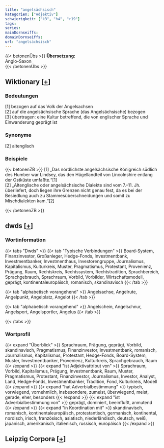 ```yaml
---
title: "angelsächsisch"
kategorien: ["Adjektiv"]
schwierigkeit: ["k3", "h4", "r19"]
tags:
series:
mainDornseiffs:
domainDornseiffs:
url: "angelsächsisch"
---
```


{{< betonenÜbs >}}
**Übersetzung:**  
Anglo-Saxon  
{{< /betonenÜbs >}}

## Wiktionary [[+](https://de.wiktionary.org/wiki/angelsächsisch)]

### Bedeutungen
[1] bezogen auf das Volk der Angelsachsen  
[2] auf die angelsächsische Sprache (das Angelsächsische) bezogen  
[3] übertragen: eine Kultur betreffend, die von englischer Sprache und Einwanderung geprägt ist  

### Synonyme
[2] altenglisch  

### Beispiele
{{< betonenZB >}}
[1] „Das nördlichste angelsächsische Königreich südlich des Humber war Lindsey, das den Hügellandteil von Lincolnshire entlang der Ostküste umfaßte.“[1]  
[2] „Altenglische oder angelsächsische Dialekte sind vom 7.–11. Jh. überliefert, doch liegen ihre Grenzen nicht genau fest, da es bei der Besiedlung auch zu Stammesüberschneidungen und somit zu Mischdialekten kam.“[2]  

{{< /betonenZB >}}


## dwds [[+](https://www.dwds.de/wb/angelsächsisch)]

### Wortinformation
{{< tabs "Dwds" >}}
{{< tab "Typische Verbindungen" >}}
Board-System, Finanzinvestor, Großanleger, Hedge-Fonds, Investmentbank, Investmentbanker, Investmenthaus, Investorengruppe, Journalismus, Kapitalismus, Kulturkreis, Muster, Pragmatismus, Protestant, Provenienz, Prägung, Raum, Rechtskreis, Rechtssystem, Rechtstradition, Sprachbereich, Sprachgebrauch, Sprachraum, Vorbild, Vorbilder, Wirtschaftsmodell, geprägt, kontinentaleuropäisch, romanisch, skandinavisch
{{< /tab >}}

{{< tab "alphabetisch vorangehend" >}}
Angelsachse, Angelrute, Angelpunkt, Angelplatz, Angelot
{{< /tab >}}

{{< tab "alphabetisch vorangehend" >}}
Angelschein, Angelschnur, Angelsport, Angelsportler, Angelus
{{< /tab >}}

{{< /tabs >}}

### Wortprofil
{{< expand "Überblick" >}} Sprachraum, Prägung, geprägt, Vorbild, skandinavisch, Pragmatismus, Finanzinvestor, Investmentbank, romanisch, Journalismus, Kapitalismus, Protestant, Hedge-Fonds, Board-System, Muster, Investmentbanker, Provenienz, Kulturkreis, Sprachgebrauch, Raum {{< /expand >}}
{{< expand "ist Adjektivattribut von" >}} Sprachraum, Vorbild, Kapitalismus, Prägung, Investmentbank, Raum, Muster, Pragmatismus, Protestant, Finanzinvestor, Journalismus, Investor, Analyst, Land, Hedge-Fonds, Investmentbanker, Tradition, Fond, Kulturkreis, Modell {{< /expand >}}
{{< expand "hat Adverbialbestimmung" >}} typisch, vorwiegend, vornehmlich, insbesondere, zumeist, überwiegend, meist, gerade, eher, besonders {{< /expand >}}
{{< expand "ist Adverbialbestimmung von" >}} geprägt, dominiert, beeinflußt, anmutend {{< /expand >}}
{{< expand "in Koordination mit" >}} skandinavisch, romanisch, kontinentaleuropäisch, protestantisch, germanisch, kontinental, nordisch, irisch, französisch, asiatisch, niederländisch, deutsch, weiß, japanisch, amerikanisch, italienisch, russisch, europäisch {{< /expand >}}

## Leipzig Corpora [[+](https://corpora.uni-leipzig.de/en/res?word=angelsächsisch&corpusId=deu_newscrawl-public_2018)]

